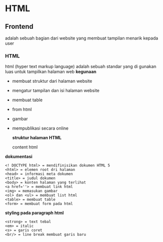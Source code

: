 # HTML

## Frontend

adalah sebuah bagian dari website yang membuat tampilan menarik kepada user

### HTML

html (hyper text markup language) adalah sebuah standar yang di gunakan luas untuk tampilkan halaman web
**kegunaan**

- membuat struktur dari halaman website
- mengatur tampilan dan isi halaman website
- membuat table
- from html
- gambar
- mempublikasi secara online

  **struktur halaman HTML**

    <html>
    <head>
        <title> title page html </title>
    </head>
    <body>
        <div>
    		content html
    	</div>
    </body>
    </html>

**dokumentasi**

    <! DOCTYPE html> = mendifinisikan dokumen HTML 5
    <html> = elemen root dri halaman
    <head> = informasi meta dokumen
    <title> = judul dokumen
    <body> = konten halaman yang terlihat
    <a href=''> = membuat link html
    <img> = memasukan gambar
    <ol> dan <ul> = membuat list html
    <table> = membuat table
    <form> = membuat form pada html

**styling pada paragraph html**

    <strong> = text tebal
    <em> = italic
    <s> = garis coret
    <br/> = line break membuat garis baru
